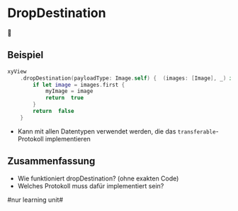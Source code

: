 # DropDestination
🎯

## Beispiel

```swift
xyView
	.dropDestination(payloadType: Image.self) {  (images: [Image], _) in
		if let image = images.first { 
			myImage = image
			return  true
		}
		return  false
	}
```

- Kann mit allen Datentypen verwendet werden, die das `transferable`-Protokoll implementieren

## Zusammenfassung
- Wie funktioniert dropDestination? (ohne exakten Code)
- Welches Protokoll muss dafür implementiert sein?


#nur learning unit#
